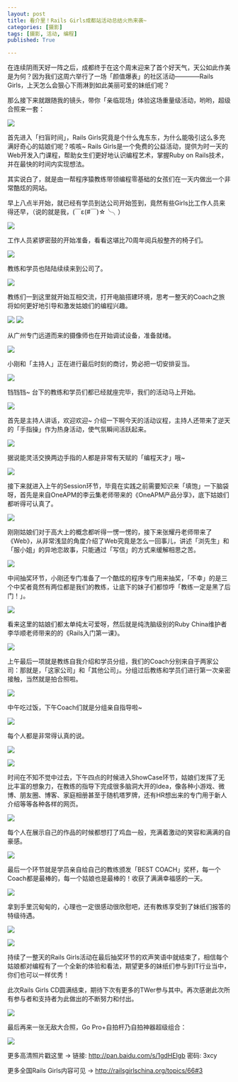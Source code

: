 ```yaml
---
layout: post
title: 看介里！Rails Girls成都站活动总结火热来袭~
categories: [摄影]
tags: [摄影, 活动, 编程]
published: True

---
```


在连续阴雨天好一阵之后，成都终于在这个周末迎来了首个好天气，天公如此作美是为何？因为我们这周六举行了一场「颜值爆表」的社区活动————Rails Girls，上天怎么会狠心下雨淋到如此美丽可爱的妹纸们呢？

那么接下来就跟随我的镜头，带你「亲临现场」体验这场重量级活动，哟哟，超级合照来一套：

![](/public/img/photos/railsgirls/small/dahezhao.jpg)

首先进入「扫盲时间」，Rails Girls究竟是个什么鬼东东，为什么能吸引这么多充满好奇心的姑娘们呢？咳咳~ Rails Girls是一个免费的公益活动，提供为时一天的Web开发入门课程，帮助女生们更好地认识编程艺术，掌握Ruby on Rails技术，并在最快的时间内实现想法。

其实说白了，就是由一帮程序猿教练带领编程零基础的女孩们在一天内做出一个非常酷炫的网站。

早上八点半开始，就已经有学员到达公司开始签到，竟然有些Girls比工作人员来得还早，（说的就是我，(￣ε(#￣)☆╰╮）

![](/public/img/photos/railsgirls/small/qiandao.jpg)

工作人员紧锣密鼓的开始准备，看看这堪比70周年阅兵般整齐的椅子们。

![](/public/img/photos/railsgirls/small/yizi.jpg)

教练和学员也陆陆续续来到公司了。

![](/public/img/photos/railsgirls/small/qiantai.jpg)

教练们一到这里就开始互相交流，打开电脑搭建环境，思考一整天的Coach之旅将如何更好地引导和激发姑娘们的编程兴趣。

![](/public/img/photos/railsgirls/small/jiaolian.jpg)
![](/public/img/photos/railsgirls/small/jiaolian2.jpg)

从广州专门远道而来的摄像师也在开始调试设备，准备就绪。

![](/public/img/photos/railsgirls/small/sheyingshi.jpg)

小刚和「主持人」正在进行最后时刻的商讨，势必把一切安排妥当。

![](/public/img/photos/railsgirls/small/shangtao.jpg)

铛铛铛~ 台下的教练和学员们都已经就座完毕，我们的活动马上开始。

![](/public/img/photos/railsgirls/small/jiuwei.jpg)

首先是主持人讲话，欢迎欢迎~ 介绍一下啊今天的活动议程，主持人还带来了逆天的「手指操」作为热身活动，使气氛瞬间活跃起来。

![](/public/img/photos/railsgirls/small/shouzhi.jpg)

据说能灵活交换两边手指的人都是非常有天赋的「编程天才」哦~

![](/public/img/photos/railsgirls/small/shouzhi2.jpg)

接下来就进入上午的Session环节，毕竟在实践之前需要知识来「填饱」一下脑袋呀，首先是来自OneAPM的李云集老师带来的《OneAPM产品分享》，底下姑娘们都听得可认真了。

![](/public/img/photos/railsgirls/small/renzhen.jpg)

刚刚姑娘们对于高大上的概念都听得一愣一愣的，接下来张耀丹老师带来了《Web》，从非常浅显的角度介绍了Web究竟是怎么一回事儿，讲述「浏先生」和「服小姐」的异地恋故事，只能通过「写信」的方式来缓解相思之苦。

![](/public/img/photos/railsgirls/small/zhangyaodang.jpg)

中间抽奖环节，小刚还专门准备了一个酷炫的程序专门用来抽奖，「不幸」的是三个中奖者竟然有两位都是我们的教练，让底下的妹子们都惊呼「教练一定是黑了后门！」。

![](/public/img/photos/railsgirls/small/choujiang.jpg)

看来这里的姑娘们都太单纯太可爱呀，然后就是纯洗脑级别的Ruby China维护者李华顺老师带来的的《Rails入门第一课》。

![](/public/img/photos/railsgirls/small/lihuashun.jpg)

上午最后一项就是教练自我介绍和学员分组，我们的Coach分别来自于两家公司：那就是，「这家公司」和「其他公司」。分组过后教练和学员们进行第一次亲密接触，当然就是拍合照啦。

![](/public/img/photos/railsgirls/small/jiaolianhezhao.jpg)

中午吃过饭，下午Coach们就是分组亲自指导啦~

![](/public/img/photos/railsgirls/small/xuexi.jpg)

每个人都是非常得认真的说。

![](/public/img/photos/railsgirls/small/xuexi2.jpg)

![](/public/img/photos/railsgirls/small/xuexixuexi.jpg)

时间在不知不觉中过去，下午四点的时候进入ShowCase环节，姑娘们发挥了无比丰富的想象力，在教练的指导下完成很多脑洞大开的Idea，像各种小游戏、微博、朋友圈、博客、家庭相册甚至于随机塔罗牌，还有HR想出来的专门用于新人介绍等等各种各样的网页。

![](/public/img/photos/railsgirls/small/showcase.jpg)

每个人在展示自己的作品的时候都想打了鸡血一般，充满着激动的笑容和满满的自豪感。

![](/public/img/photos/railsgirls/small/showcase2.jpg)

最后一个环节就是学员亲自给自己的教练颁发「BEST COACH」奖杯，每一个Coach都是最棒的，每一个姑娘也是最棒的！收获了满满幸福感的一天。

![](/public/img/photos/railsgirls/small/banjiang.jpg)

拿到手里沉甸甸的，心理也一定很感动很欣慰吧，还有教练享受到了妹纸们报答的特级待遇。

![](/public/img/photos/railsgirls/small/banjiang2.jpg)

![](/public/img/photos/railsgirls/small/daiyu.jpg)

持续了一整天的Rails Girls活动在最后抽奖环节的欢声笑语中就结束了，相信每个姑娘都对编程有了一个全新的体验和看法，期望更多的妹纸们参与到IT行业当中，你们也可以一样优秀！

此次Rails Girls CD圆满结束，期待下次有更多的TWer参与其中。再次感谢此次所有参与者和支持者为此做出的不断努力和付出。

![](/public/img/photos/railsgirls/small/zhiyuanzhe.jpg)

最后再来一张无敌大合照，Go Pro+自拍杆乃自拍神器超级组合：

![](/public/img/photos/railsgirls/small/dahezhao2.jpg)

更多高清照片戳这里 -> 链接: <http://pan.baidu.com/s/1gdHEIgb> 密码: 3xcy

更多全国Rails Girls内容可见 -> <http://railsgirlschina.org/topics/66#3>
